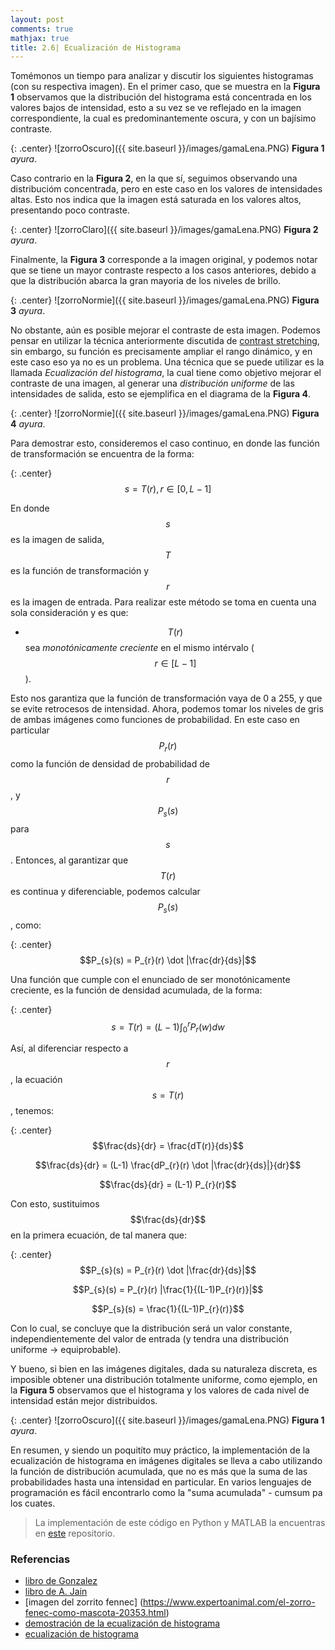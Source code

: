 ```yaml
---
layout: post
comments: true
mathjax: true
title: 2.6| Ecualización de Histograma
---
```


Tomémonos un tiempo para analizar y discutir los siguientes histogramas (con su respectiva imagen). En el primer caso, que se muestra en la __Figura 1__ observamos que la distribución del histograma está concentrada en los valores bajos de intensidad, esto a su vez se ve reflejado en la imagen correspondiente, la cual es predominantemente oscura, y con un bajísimo contraste. 

{: .center}
![zorroOscuro]({{ site.baseurl }}/images/gamaLena.PNG)
__Figura 1__ _ayura_.

Caso contrario en la __Figura 2__, en la que sí, seguimos observando una distribucióm concentrada, pero en este caso en los valores de intensidades altas. Esto nos indica que la imagen está saturada en los valores altos, presentando poco contraste.

{: .center}
![zorroClaro]({{ site.baseurl }}/images/gamaLena.PNG)
__Figura 2__ _ayura_.

Finalmente, la __Figura 3__ corresponde a la imagen original, y podemos notar que se tiene un mayor contraste respecto a los casos anteriores, debido a que la distribución abarca la gran mayoria de los niveles de brillo.

{: .center}
![zorroNormie]({{ site.baseurl }}/images/gamaLena.PNG)
__Figura 3__ _ayura_.

No obstante, aún es posible mejorar el contraste de esta imagen. Podemos pensar en utilizar la técnica anteriormente discutida de [contrast stretching](https://bryanmed.github.io/LinearTrans/), sin embargo, su función es precisamente ampliar el rango dinámico, y en este caso eso ya no es un problema. Una técnica que se puede utilizar es la llamada _Ecualización del histograma_, la cual tiene como objetivo mejorar el contraste de una imagen, al generar una _distribución uniforme_ de las intensidades de salida, esto se ejemplifica en el diagrama de la __Figura 4__.

{: .center}
![zorroNormie]({{ site.baseurl }}/images/gamaLena.PNG)
__Figura 4__ _ayura_.

Para demostrar esto, consideremos el caso continuo, en donde las función de transformación se encuentra de la forma:

{: .center}
$$s = T(r), r \in [0, L - 1]$$

En donde $$s$$ es la imagen de salida, $$T$$ es la función de transformación y $$r$$ es la imagen de entrada. Para realizar este método se toma en cuenta una sola consideración y es que:

* $$T(r)$$ sea _monotónicamente creciente_ en el mismo intérvalo ($$ r \in [L - 1]$$).

Esto nos garantiza que la función de transformación vaya de 0 a 255, y que se evite retrocesos de intensidad. Ahora, podemos tomar los niveles de gris de ambas imágenes como funciones de probabilidad. En este caso en particular $$P_{r}(r)$$ como la función de densidad de probabilidad de $$r$$, y $$P_{s}(s)$$ para $$s$$. Entonces, al garantizar que $$T(r)$$ es continua y diferenciable, podemos calcular $$P_{s}(s)$$, como:

{: .center}
$$P_{s}(s) = P_{r}(r) \dot |\frac{dr}{ds}|$$

Una función que cumple con el enunciado de ser monotónicamente creciente, es la función de densidad acumulada, de la forma:

{: .center}
$$s = T(r) = (L-1) \int_{0}^{r} P_{r}(w) dw$$

Así, al diferenciar respecto a $$r$$, la ecuación $$s = T(r)$$, tenemos: 

{: .center}
$$\frac{ds}{dr} = \frac{dT(r)}{ds}$$

$$\frac{ds}{dr} = (L-1) \frac{dP_{r}(r) \dot |\frac{dr}{ds}|}{dr}$$

$$\frac{ds}{dr} = (L-1) P_{r}(r)$$

Con esto, sustituimos $$\frac{ds}{dr}$$ en la primera ecuación, de tal manera que:

{: .center}
$$P_{s}(s) = P_{r}(r) \dot |\frac{dr}{ds}|$$

$$P_{s}(s) = P_{r}(r) |\frac{1}{(L-1)P_{r}(r)}|$$

$$P_{s}(s) = \frac{1}{(L-1)P_{r}(r)}$$

Con lo cual, se concluye que la distribución será un valor constante, independientemente del valor de entrada (y tendra una distribución uniforme -> equiprobable).

Y bueno, si bien en las imágenes digitales, dada su naturaleza discreta, es imposible obtener una distribución totalmente uniforme, como ejemplo, en la __Figura 5__ observamos que el histograma y los valores de cada nivel de intensidad están mejor distribuidos. 

{: .center}
![zorroOscuro]({{ site.baseurl }}/images/gamaLena.PNG)
__Figura 1__ _ayura_.

En resumen, y siendo un poquitíto muy práctico, la implementación de la ecualización de histograma en imágenes digitales se lleva a cabo utilizando la función de distribución acumulada, que no es más que la suma de las probabilidades hasta una intensidad en particular. En varios lenguajes de programación es fácil encontrarlo como la "suma acumulada" - cumsum pa los cuates.

> La implementación de este código en Python y MATLAB la encuentras en [este](https://github.com/BryanMed/Procesamiento-de-imagen/tree/master/2.5.1%20Equalizacion%20de%20histograma) repositorio.

### Referencias

* [libro de Gonzalez](https://www.amazon.com/Digital-Image-Processing-Rafael-Gonzalez/dp/0133356728)
* [libro de A. Jain](https://www.amazon.com/Fundamentals-Digital-Image-Processing-Anil/dp/0133361659)
* [imagen del zorrito fennec] (https://www.expertoanimal.com/el-zorro-fenec-como-mascota-20353.html)
* [demostración de la ecualización de histograma](http://appliedmaths.sun.ac.za/TW793/slides/slides_3_2.pdf)
* [ecualización de histograma](http://www.ent.mrt.ac.lk/~ranga/courses/it3604_2009/L02_Point_Operations_Article.pdf)











